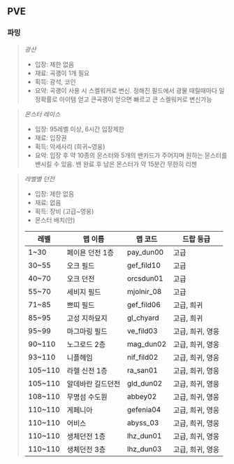 ## PVE



### 파밍

> *광산*
> - 입장: 제한 없음
> - 재료: 곡괭이 1개 필요
> - 획득: 광석, 코인
> - 요약: 곡괭이 사용 시 스켈워커로 변신. 정해진 필드에서 광물 때릴때마다 일정확률로 아이템 얻고 큰곡괭이 얻으면 빠르고 큰 스켈워커로 변신가능

> *몬스터 레이스*
> - 입장: 95레벨 이상, 6시간 입장제한
> - 재료: 입장권
> - 획득: 악세사리 (희귀~영웅)
> - 요약: 입장 후 약 10종의 몬스터와 5개의 밴카드가 주어지며 원하는 몬스터를 밴시킬 수 있음. 밴 완료 후 남은 몬스터가 약 15분간 무한히 리젠

> *레벨별 던전*
> - 입장: 제한 없음
> - 재료: 없음
> - 획득: 장비 (고급~영웅)
> - 몬스터 배치(안)
> 
>| 레벨  | 맵 이름 | 맵 코드 | 드랍 등급 |
>|---|---|---|---|
>| 1~30  | 페이욘 던전 1층 | pay_dun00 | 고급 |
>| 30~55 | 오크 필드 | gef_fild10 | 고급 |
>| 40~70 | 오크 던전 | orcsdun01 | 고급 |
>| 55~70 | 세비지 필드 | mjolnir_08 | 고급 |
>| 71~85 | 쁘띠 필드 | gef_fild06 | 고급, 희귀 |
>| 85~95 | 고성 지하묘지 | gl_chyard | 고급, 희귀 |
>| 95~99 | 마그마링 필드 | ve_fild03 | 고급, 희귀, 영웅 |
>| 90~110 | 노그로드 2층 | mag_dun02 | 고급, 희귀, 영웅 |
>| 93~110 | 니플헤임 | nif_fild02 | 고급, 희귀, 영웅 |
>| 105~110 | 라헬 신전 1층 | ra_san01 | 고급, 희귀, 영웅 |
>| 105~110 | 알데바란 길드던전 | gld_dun02 | 고급, 희귀, 영웅 |
>| 108~110 | 무명섬 수도원 | abbey02 | 고급, 희귀, 영웅 |
>| 110~110 | 게페니아 | gefenia04 | 고급, 희귀, 영웅 |
>| 110~110 | 어비스 | abyss_03 | 고급, 희귀, 영웅 |
>| 110~110 | 생체던전 1층 | lhz_dun01 | 고급, 희귀, 영웅 |
>| 110~110 | 생체던전 3층 | lhz_dun03 | 고급, 희귀, 영웅 |

